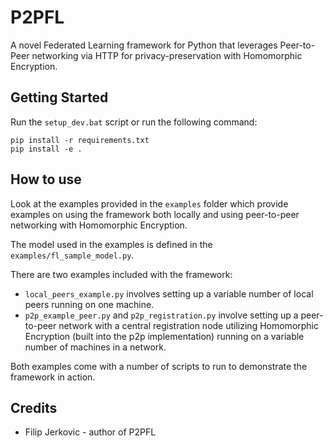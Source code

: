 # P2PFL
A novel Federated Learning framework for Python that leverages Peer-to-Peer networking via HTTP for privacy-preservation with Homomorphic Encryption.

## Getting Started
Run the `setup_dev.bat` script or run the following command:
```
pip install -r requirements.txt
pip install -e .
```

## How to use
Look at the examples provided in the `examples` folder which provide examples on using the framework both locally and using peer-to-peer networking with Homomorphic Encryption.

The model used in the examples is defined in the `examples/fl_sample_model.py`.

There are two examples included with the framework:
* `local_peers_example.py` involves setting up a variable number of local peers running on one machine.
* `p2p_example_peer.py` and `p2p_registration.py` involve setting up a peer-to-peer network with a central registration node utilizing Homomorphic Encryption (built into the p2p implementation) running on a variable number of machines in a network.

Both examples come with a number of scripts to run to demonstrate the framework in action.

## Credits
* Filip Jerkovic - author of P2PFL